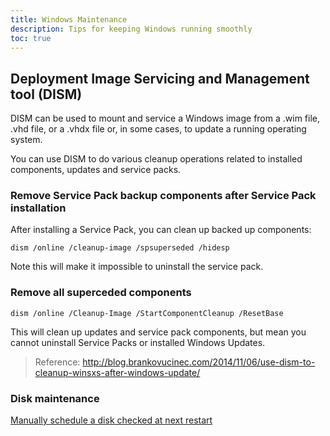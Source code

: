 ```yaml
---
title: Windows Maintenance
description: Tips for keeping Windows running smoothly
toc: true
---
```


## Deployment Image Servicing and Management tool (DISM)

DISM can be used to mount and service a Windows image from a .wim file, .vhd file, or a .vhdx file or, in some cases, to update a running operating system.

You can use DISM to do various cleanup operations related to installed components, updates and service packs.

### Remove Service Pack backup components after Service Pack installation

After installing a Service Pack, you can clean up backed up components:

``dism /online /cleanup-image /spsuperseded /hidesp``

Note this will make it impossible to uninstall the service pack.

### Remove all superceded components

``dism /online /Cleanup-Image /StartComponentCleanup /ResetBase``

This will clean up updates and service pack components, but mean you cannot uninstall Service Packs or installed Windows Updates.

> Reference: http://blog.brankovucinec.com/2014/11/06/use-dism-to-cleanup-winsxs-after-windows-update/

### Disk maintenance

[Manually schedule a disk checked at next restart](/blog/2011/08/04/manually-schedule-a-disk-check-at-next-restart/)